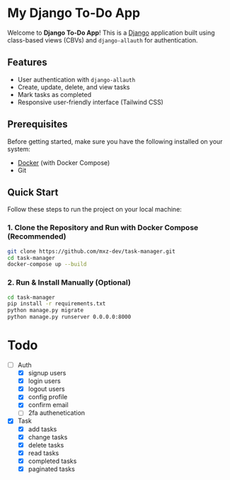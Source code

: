 # My Django To-Do App

Welcome to **Django To-Do App**! This is a [Django](https://www.djangoproject.com/) application built using class-based views (CBVs) and `django-allauth` for authentication.

## Features
- User authentication with `django-allauth`
- Create, update, delete, and view tasks
- Mark tasks as completed
- Responsive user-friendly interface (Tailwind CSS)

## Prerequisites
Before getting started, make sure you have the following installed on your system:
- [Docker](https://www.docker.com/) (with Docker Compose)
- Git

## Quick Start

Follow these steps to run the project on your local machine:

### 1. Clone the Repository and Run with Docker Compose (Recommended)
```bash
git clone https://github.com/mxz-dev/task-manager.git
cd task-manager
docker-compose up --build
```

### 2. Run & Install Manually (Optional)
```bash
cd task-manager
pip install -r requirements.txt
python manage.py migrate
python manage.py runserver 0.0.0.0:8000
```


# Todo
- [ ] Auth
  - [X] signup users
  - [X] login users
  - [X] logout users
  - [X] config profile
  - [X] confirm email
  - [ ] 2fa authenetication
- [X] Task
  - [X] add tasks
  - [X] change tasks
  - [X] delete tasks
  - [X] read tasks
  - [X] completed tasks
  - [X] paginated tasks
